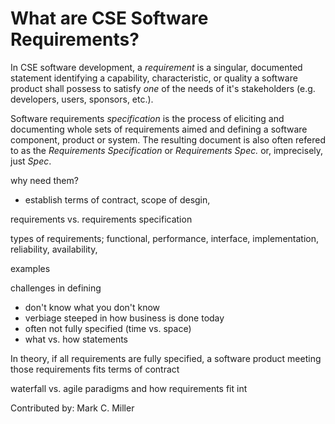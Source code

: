 
# What are CSE Software Requirements?

In CSE software development, a *requirement* is a singular, documented statement identifying a capability, characteristic, or
quality a software product shall possess to satisfy *one* of the needs of it's stakeholders (e.g. developers, users, sponsors, etc.).

Software requirements *specification* is the process of eliciting and documenting whole sets of requirements aimed and defining
a software component, product or system. The resulting document is also often refered to as the *Requirements Specification* or
*Requirements Spec.* or, imprecisely, just *Spec*.




why need them?
- establish terms of contract, scope of desgin, 

requirements vs. requirements specification

types of requirements; functional, performance, interface, implementation, reliability, availability, 

examples

challenges in defining
- don't know what you don't know
- verbiage steeped in how business is done today
- often not fully specified (time vs. space)
- what vs. how statements

In theory, if all requirements are fully specified, a software product meeting those requirements fits terms of contract

waterfall vs. agile paradigms and how requirements fit int


Contributed by: Mark C. Miller
